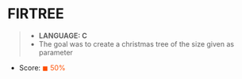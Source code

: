 # FIRTREE

> * __LANGUAGE: C__
> * The goal was to create a christmas tree of the size given as parameter

* Score: <span style="color:rgb(255, 80,0)">&#9724; 50% </span>